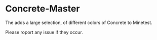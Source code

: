 # Concrete-Master
The adds a large selection, of different colors of Concrete to Minetest.

Please roport any issue if they occur.
